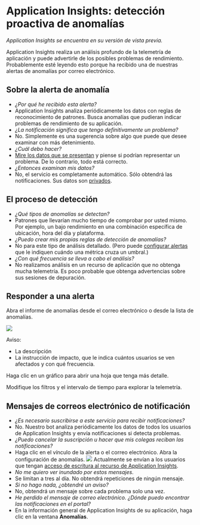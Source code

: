 <properties 
	pageTitle="Application Insights: detección proactiva de anomalías" 
	description="Application Insights realiza un análisis profundo de la telemetría de aplicación y le advierte de los posibles problemas." 
	services="application-insights" 
    documentationCenter="windows"
	authors="alancameronwills" 
	manager="ronmart"/>

<tags 
	ms.service="application-insights" 
	ms.workload="tbd" 
	ms.tgt_pltfrm="ibiza" 
	ms.devlang="na" 
	ms.topic="article" 
	ms.date="05/21/2015" 
	ms.author="awills"/>

#  Application Insights: detección proactiva de anomalías

*Application Insights se encuentra en su versión de vista previa.*


Application Insights realiza un análisis profundo de la telemetría de aplicación y puede advertirle de los posibles problemas de rendimiento. Probablemente esté leyendo esto porque ha recibido una de nuestras alertas de anomalías por correo electrónico.

## Sobre la alerta de anomalía

* *¿Por qué he recibido esta alerta?*
 * Application Insights analiza periódicamente los datos con reglas de reconocimiento de patrones. Busca anomalías que pudieran indicar problemas de rendimiento de su aplicación.
* *¿La notificación significa que tengo definitivamente un problema?*
 * No. Simplemente es una sugerencia sobre algo que puede que desee examinar con más detenimiento. 
* *¿Cuál debo hacer?*
 * [Mire los datos que se presentan](#responding-to-an-alert) y piense si podrían representar un problema. De lo contrario, todo está correcto.
* *¿Entonces examinan mis datos?*
 * No, el servicio es completamente automático. Sólo obtendrá las notificaciones. Sus datos son [privados](app-insights-data-retention-privacy.md).


## El proceso de detección

* *¿Qué tipos de anomalías se detectan?*
 * Patrones que llevarían mucho tiempo de comprobar por usted mismo. Por ejemplo, un bajo rendimiento en una combinación específica de ubicación, hora del día y plataforma.
* *¿Puedo crear mis propias reglas de detección de anomalías?*
 * No para este tipo de análisis detallado. (Pero puede [configurar alertas](app-insights-alerts.md) que le indiquen cuándo una métrica cruza un umbral.)
* *¿Con qué frecuencia se lleva a cabo el análisis?*
 * No realizamos análisis en un recurso de aplicación que no obtenga mucha telemetría. Es poco probable que obtenga advertencias sobre sus sesiones de depuración.


## Responder a una alerta

Abra el informe de anomalías desde el correo electrónico o desde la lista de anomalías.

![](./media/app-insights-anomaly/02.png)

Aviso:

* La descripción
* La instrucción de impacto, que le indica cuántos usuarios se ven afectados y con qué frecuencia.

Haga clic en un gráfico para abrir una hoja que tenga más detalle.

Modifique los filtros y el intervalo de tiempo para explorar la telemetría.




## Mensajes de correos electrónico de notificación

* *¿Es necesario suscribirse a este servicio para recibir notificaciones?*
 * No. Nuestro bot analiza periódicamente los datos de todos los usuarios de Application Insights y envía notificaciones si detecta problemas.
* *¿Puedo cancelar la suscripción u hacer que mis colegas reciban las notificaciones?*
 * Haga clic en el vínculo de la alerta o el correo electrónico. Abra la configuración de anomalías. ![](./media/app-insights-anomaly/01.png) Actualmente se envían a los usuarios que tengan [acceso de escritura al recurso de Application Insights](app-insights-resources-roles-access-control.md).
* *No me quiero ver inundado por estos mensajes*.
 * Se limitan a tres al día. No obtendrá repeticiones de ningún mensaje.
* *Si no hago nada, ¿obtendré un aviso?*
 * No, obtendrá un mensaje sobre cada problema solo una vez.
* *He perdido el mensaje de correo electrónico. ¿Dónde puedo encontrar las notificaciones en el portal?*
 * En la información general de Application Insights de su aplicación, haga clic en la ventana **Anomalías**. 






 

<!---HONumber=August15_HO6-->